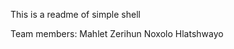 This is a readme of simple shell 

  Team members:
       Mahlet Zerihun 
       Noxolo Hlatshwayo
       